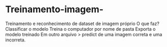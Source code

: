 # Treinamento-imagem-
 Treinamento e reconhecimento de dataset de imagem próprio
O que faz?
Classificar o modelo
Treina o computador por nome de pasta
Exporta o modelo treinado
Em outro arquivo > predict de uma imagem correta e uma incorreta.
